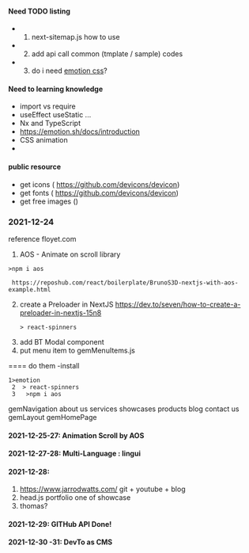 #### Need TODO listing

- 1. next-sitemap.js how to use
- 2. add api call common (tmplate / sample) codes
- 3. do i need [emotion css](https://emotion.sh/docs/introduction)?

#### Need to learning knowledge

- import vs require
- useEffect useStatic ...
- Nx and TypeScript
- https://emotion.sh/docs/introduction
- CSS animation
-

#### public resource

- get icons ( https://github.com/devicons/devicon)
- get fonts ( https://github.com/devicons/devicon)
- get free images ()

### 2021-12-24

reference floyet.com

1.  AOS - Animate on scroll library

```
>npm i aos
```

     https://reposhub.com/react/boilerplate/BrunoS3D-nextjs-with-aos-example.html

2. create a Preloader in NextJS
   https://dev.to/seven/how-to-create-a-preloader-in-nextjs-15n8
   ```
   > react-spinners
   ```
3. add BT Modal component
4. put menu item to gemMenuItems.js

==== do them
-install

```
1>emotion
 2  > react-spinners
 3   >npm i aos
```

gemNavigation
about us
services
showcases
products
blog
contact us
gemLayout
gemHomePage

#### 2021-12-25-27: Animation Scroll by AOS

#### 2021-12-27-28: Multi-Language : lingui

#### 2021-12-28:

1.  https://www.jarrodwatts.com/ git + youtube + blog
2.  head.js portfolio one of showcase
3.  thomas?

#### 2021-12-29: GITHub API Done!

#### 2021-12-30 -31: DevTo as CMS
